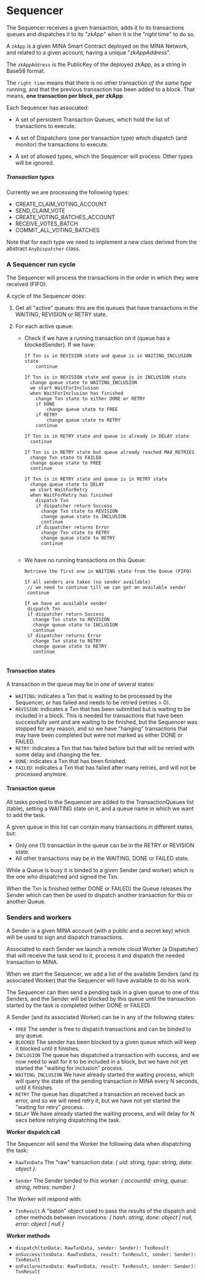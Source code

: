 # Sequencer

The Sequencer receives a given transaction, adds it to its transactions queues and dispatches it to its "_zkApp_" when it is the "_right_ time" to do so. 

A `zkApp`  is a given MINA Smart Contract deployed on the MINA Network, and related to a given account, having a unique  "_zkAppAddress_". 

The `zkAppAddress` is the PublicKey of the deployed zkApp, as a string in Base58 format.

The `right time`  means that there is no other transaction _of the same type_ running, and that the previous transaction has been added to a block. That means, **one transaction per block, per zkApp**.

Each Sequencer has associated:

- A set of persistent Transaction Queues, which hold the list of transactions to execute. 

- A set of Dispatchers (one per transaction type) which dispatch (and monitor)  the transactions to execute.

- A set of allowed types, which the Sequencer will process. Other types will be ignored.

##### Transaction types

Currently we are processing the following types:

- CREATE_CLAIM_VOTING_ACCOUNT
- SEND_CLAIM_VOTE
- CREATE_VOTING_BATCHES_ACCOUNT
- RECEIVE_VOTES_BATCH
- COMMIT_ALL_VOTING_BATCHES

Note that for each type we need to implement a new class derived from the abstract `AnyDispatcher` class. 

### A Sequencer run cycle

The Sequencer will process the transactions in the order in which they were received (FIFO). 

A cycle of the Sequencer does:

1. Get all "active" queues: this are the queues that have transactions in the WAITING, REVISION or RETRY state.

2. For each active queue:

    - Check if we have a running transaction on it (queue has a blockedSender). If we have:

        ~~~
        If Txn is in REVISION state and queue is in WAITING_INCLUSION state
        	continue
            
        If Txn is in REVISION state and queue is in INCLUSION state
          change queue state to WAITING_INCLUSION
          we start WaitForInclusion
          when WaitForInclusion has finished 
          	change Txn state to either DONE or RETRY
           	if DONE 
             	change queue state to FREE
           	if RETRY
             	change queue state to RETRY   
           	continue
        
        If Txn is in RETRY state and queue is already in DELAY state
          continue
        
        If Txn is in RETRY state but queue already reached MAX_RETRIES
          change Txn state to FAILED
          change queue state to FREE
          continue
        
        If Txn is in RETRY state and queue is in RETRY state
          change queue state to DELAY
          we start WaitForRetry
          when WaitForRetry has finished
            dispatch Txn
            if dispatcher return Success
              change Txn state to REVISION
              change queue state to INCLUSION
              continue
            if dispatcher returns Error
              change Txn state to RETRY
              change queue state to RETRY
              continue
             
        ~~~
    
    - We have no running transactions on this Queue:
    
        ~~~     
        Retrieve the first one in WAITING state from the Queue (FIFO)
        
        If all senders are taken (no sender available)
         // we need to continue till we can get an available sender
         continue
        
        If we have an available sender
         dispatch Txn
         if dispatcher return Success
           change Txn state to REVISION
           change queue state to INCLUSION
           continue
         if dispatcher returns Error
           change Txn state to RETRY
           change queue state to RETRY
           continue
           
        ~~~

#### Transaction states

A transaction in the queue may be in one of several states:

- `WAITING`: indicates a Txn that is waiting to be processed by the Sequencer, or has failed and needs to be retried (retries > 0).
- `REVISION`: indicates a Txn that has been submitted but is waiting to be included in a block. This is needed for transactions that have been successfully sent and are waiting to be finished, but the Sequencer was stopped for any reason, and so we have "hanging" transactions that may have been completed but were not marked as either DONE or FAILED.
- `RETRY`: indicates a Txn that has failed before but that will be retried with some delay and changing the fee.
- `DONE`: indicates a Txn that has been finished. 
- `FAILED`: indicates a Txn that has failed after many retries, and will not be processed anymore.

#### Transaction queue

All tasks posted to the Sequencer are added to the TransactionQueues list (table), setting a WAITING state on it, and a queue name in which we want to add the task.

A given queue in this list can contain many transactions in different states, but:

- Only one (1) transaction in the queue can be in the RETRY or REVISION state.
- All other transactions may be in  the WAITING, DONE or FAILED state.

While a Queue is busy it is binded to a given Sender (and worker) which is the one who dispatched and signed the Txn. 

When the Txn is finished (either DONE or FAILED) the Queue releases the Sender which can then be used to dispatch another transaction for this or another Queue.

### Senders and workers

A Sender is a given MINA account (with a public and a secret key) which will be used to sign and  dispatch transactions.

Associated to each Sender we launch a remote cloud Worker (a Dispatcher) that will receive the task send to it, process it and dispatch the needed transaction to MINA. 

When we start the Sequencer, we add a list of the available Senders (and its associated Worker) that the Sequencer will have available to do his work.

The Sequencer can then send a pending task in a given queue to one of this Senders, and the Sender will be blocked by this queue until the transaction started by the task is completed (either DONE or FAILED).

A Sender (and its associated Worker) can be in any of the following states:

- `FREE` The sender is free to dispatch transactions and can be binded to any queue.
- `BLOCKED` The sender has been blocked by a given queue which will keep it blocked until it finishes.
- `INCLUSION` The queue has dispatched a transaction with success, and we now need to wait for it to be included in a block, but we have not yet started the "waiting for inclusion" process.
- `WAITING_INCLUSION` We have already started the waiting process, which will query the state of the pending transaction in MINA every N seconds, until it finishes. 
- `RETRY` The queue has dispatched a transaction an received back an error, and so we will need retry it, but we have not yet started the "waiting for retry" process.
- `DELAY` We have already started the waiting process, and will delay for N secs before retrying dispatching the task.

**Worker dispatch call**

The Sequencer will send the Worker the following data when dispatching the task:

- `RawTxnData` The "raw" transaction data: _{ uid: string, type: string, data: object }_.  

- `Sender` The Sender binded to this worker: _{ accountId: string, queue: string, retries: number }_

The Worker will respond with:

- `TxnResult`  A "baton" object used to pass the results of the dispatch and other methods between invocations: _{ hash: string,
   done: object | null,
  error: object | null }_ 


**Worker methods**

- `dispatch(txnData: RawTxnData, sender: Sender): TxnResult`
- `onSuccess(txnData: RawTxnData, result: TxnResult, sender: Sender): TxnResult`
- `onFailure(txnData: RawTxnData, result: TxnResult, sender: Sender): TxnResult`

